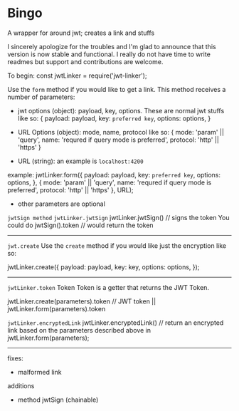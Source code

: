 # Bingo

A wrapper for around jwt; creates a link and stuffs

I sincerely apologize for the troubles and I'm glad to announce that this version is now stable and functional. I really do not have time to write readmes but support and contributions are welcome.

To begin:
const jwtLinker = require('jwt-linker');

Use the `form` method if you would like to get a link. This method receives a number of parameters:

- jwt options (object): payload, key, options. These are normal jwt stuffs like so:
  {
  payload: payload,
  key: `preferred key`,
  options: options,
  }

- URL Options (object): mode, name, protocol like so:
  {
  mode: 'param' || 'query',
  name: 'requred if query mode is preferred',
  protocol: 'http' || 'https'
  }

- URL (string): an example is `localhost:4200`

example:
jwtLinker.form({
payload: payload,
key: `preferred key`,
options: options,
}, {
mode: 'param' || 'query',
name: 'requred if query mode is preferred',
protocol: 'http' || 'https'
}, URL);

- other parameters are optional

`jwtSign method`
`jwtLinker.jwtSign`
jwtLinker.jwtSign() // signs the token
You could do jwtSign().token // would return the token

---

`jwt.create`
Use the `create` method if you would like just the encryption like so:

jwtLinker.create({
payload: payload,
key: key,
options: options,
});

---

`jwtLinker.token`
Token
Token is a getter that returns the JWT Token.

jwtLinker.create(parameters).token // JWT token ||
jwtLinker.form(parameters).token

`jwtLinker.encryptedLink`
jwtLinker.encryptedLink() // return an encrypted link based on the parameters described above in jwtLinker.form(parameters);

---

fixes:

- malformed link

additions

- method jwtSign (chainable)
